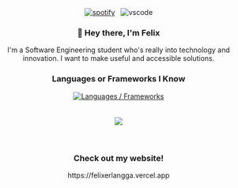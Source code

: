 <div align="center">
  <a
    href="https://api.statusbadges.me/openspotify/773044016023076865"
    target="_blank"
    rel="noopener"
    ><img
      src="https://api.statusbadges.me/badge/spotify/773044016023076865?style=for-the-badge&labelColor=%23000000&color=%230066bb"
      alt="spotify"
  /></a>
  &nbsp;
  <img src="https://api.statusbadges.me/badge/vscode/773044016023076865?style=for-the-badge&labelColor=%23000000&color=%230066bb" alt="vscode">
</div>
<div align="center">
    <h3>👋 Hey there, I'm Felix</h3>
    I'm a Software Engineering student who's really into technology and innovation. I want to make useful and accessible solutions.
    <h3>Languages or Frameworks I Know</h3>
    <a href="https://skillicons.dev">
        <img alt="Languages / Frameworks" src="https://skillicons.dev/icons?i=html,css,js,react,nextjs,tailwind,py,java,ts&perline=13">
    </a>
</div>

<br/>
<br/>
<div align="center">
  <a href="https://discord.com/users/773044016023076865"><img src="https://lanyard.cnrad.dev/api/773044016023076865?showDisplayName=true&bg=000000" /></a>
</div>
<br>
<br/>
<div align="center">
  <h3>Check out my website!</h3>
  <p>https://felixerlangga.vercel.app</p>
</div>
  
